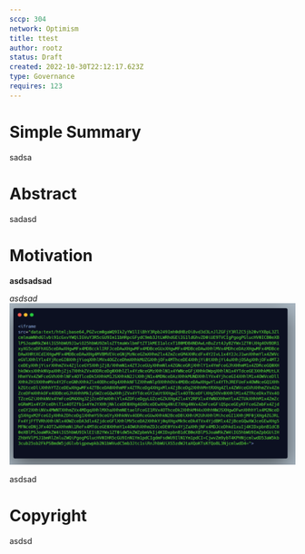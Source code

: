 ```yaml
---
sccp: 304
network: Optimism
title: ttest
author: rootz
status: Draft
created: 2022-10-30T22:12:17.623Z
type: Governance
requires: 123
---
```



# Simple Summary

<p>sadsa</p>

# Abstract

<p>sadasd</p>

# Motivation

<p><strong>asdsadsad</strong></p><p><em>asdsad</em><img src="./assets/sccp-304/9c8cq.png"></p><p><span class="ql-size-large">asdsad</span></p>

# Copyright

asdsd